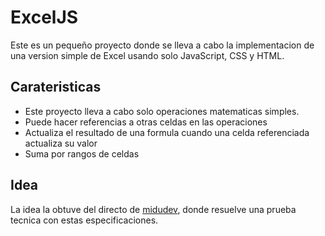 # ExcelJS

Este es un pequeño proyecto donde se lleva a cabo la implementacion de una version simple de Excel usando solo JavaScript, CSS y HTML.

## Carateristicas

- Este proyecto lleva a cabo solo operaciones matematicas simples.
- Puede hacer referencias a otras celdas en las operaciones
- Actualiza el resultado de una formula cuando una celda referenciada actualiza su valor
- Suma por rangos de celdas

## Idea

La idea la obtuve del directo de [midudev](https://www.twitch.tv/videos/2223291848), donde resuelve una prueba tecnica con estas especificaciones.

